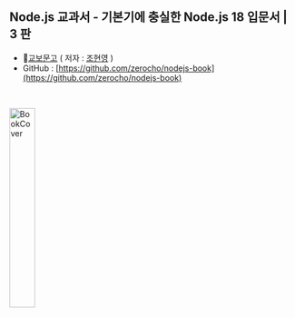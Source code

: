 ## Node.js 교과서 - 기본기에 충실한 Node.js 18 입문서 | 3 판
- :link:[교보문고](https://product.kyobobook.co.kr/detail/S000200437346)  ( 저자 : [조현영](https://www.kyobobook.co.kr/service/profile/information?chrcCode=1000869802) )
- GitHub : [https://github.com/zerocho/nodejs-book](https://github.com/zerocho/nodejs-book)
<BR/>

<!-- 이미지 사이즈 조정 불가
![책표지](https://contents.kyobobook.co.kr/sih/fit-in/458x0/pdt/9791140702398.jpg)
-->
<!-- 이미지 사이즈 조정 가능 -->
<img src=https://contents.kyobobook.co.kr/sih/fit-in/458x0/pdt/9791140702398.jpg width="30%" height="30%" title="책표지" alt="BookCover"></img>
